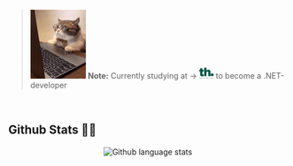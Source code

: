 > <img src="images/madcat.gif" alt="Cat mad at camputer gif" /> **Note:** 
Currently studying at &rarr; <a href="https://teknikhogskolan.se/utbildningar/net-utvecklare/?gclid=CjwKCAjwi6WSBhA-EiwA6Niok9YaOFQH9ZIIzhza9c6-wVFDSQrE8d-Mb-fyaE0s9w84t4E6w8dBwBoCKF0QAvD_BwE" target="_blank"><img src="images/th.png" alt="Teknikhögskolan logo" width= "26px;"></a> to become a .NET-developer
<br/>

## Github Stats  🐱‍💻
<div align="center"><img src="https://github-stats-eso9d8txo-susannahandersson.vercel.app/api/top-langs/?username=susannahandersson&hide_border=true&layout=compact" alt="Github language stats" align="center" /></div> 
<!--
### Hi there 👋

**SusannahAndersson/SusannahAndersson** is a ✨ _special_ ✨ repository because its `README.md` (this file) appears on your GitHub profile.

Here are some ideas to get you started:

- 🔭 I’m currently working on ...
- 🌱 I’m currently learning ...
- 👯 I’m looking to collaborate on ...
- 🤔 I’m looking for help with ...
- 💬 Ask me about ...
- 📫 How to reach me: ...
- 😄 Pronouns: ...
- ⚡ Fun fact: ...
-->
